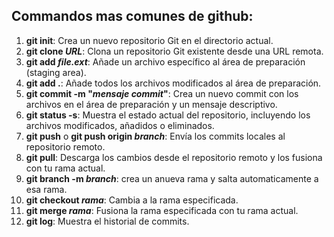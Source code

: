 ## Commandos mas comunes de github:

1. **git init**: Crea un nuevo repositorio Git en el directorio actual.
2. **git clone  _URL_**: Clona un repositorio Git existente desde una URL remota.
3. **git add  _file.ext_**: Añade un archivo específico al área de preparación (staging area).
4. **git add .**: Añade todos los archivos modificados al área de preparación.
5. **git commit -m "_mensaje commit_"**: Crea un nuevo commit con los archivos en el área de preparación y un mensaje descriptivo.
6. **git status -s**: Muestra el estado actual del repositorio, incluyendo los archivos modificados, añadidos o eliminados.
7. **git push** o **git push origin _branch_**: Envía los commits locales al repositorio remoto.
8. **git pull**: Descarga los cambios desde el repositorio remoto y los fusiona con tu rama actual.
9. **git branch -m _branch_**: crea un anueva rama y salta automaticamente a esa rama.
10. **git checkout _rama_**: Cambia a la rama especificada.
11. **git merge _rama_**: Fusiona la rama especificada con tu rama actual.
12. **git log**: Muestra el historial de commits.
